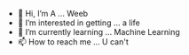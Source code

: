 - 👋 Hi, I’m A ... Weeb
- 👀 I’m interested in getting ... a life
- 🌱 I’m currently learning ... Machine Learning 
- 📫 How to reach me ... U can't 

<!---
newDrony59/newDrony59 is a ✨ special ✨ repository because its `README.md` (this file) appears on your GitHub profile.
You can click the Preview link to take a look at your changes.
sex
--->

